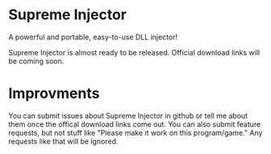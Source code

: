 # Supreme Injector
A powerful and portable, easy-to-use DLL injector!

Supreme Injector is almost ready to be released. Official download links will be coming soon.

# Improvments
You can submit issues about Supreme Injector in github or tell me about them once the offical download links come out.
You can also submit feature requests, but not stuff like "Please make it work on this program/game." Any requests like that will be ignored.
